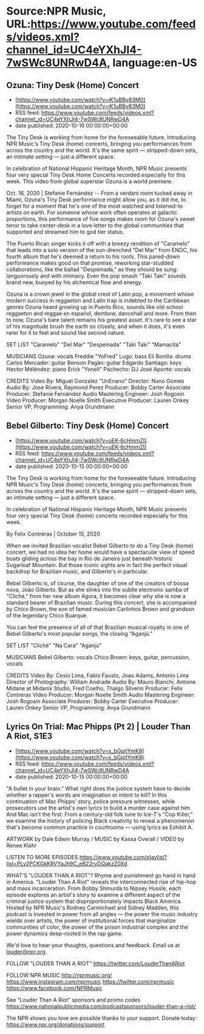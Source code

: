 # Source:NPR Music, URL:https://www.youtube.com/feeds/videos.xml?channel_id=UC4eYXhJI4-7wSWc8UNRwD4A, language:en-US

## Ozuna: Tiny Desk (Home) Concert
 - [https://www.youtube.com/watch?v=iK1uBBv83M0](https://www.youtube.com/watch?v=iK1uBBv83M0)
 - RSS feed: https://www.youtube.com/feeds/videos.xml?channel_id=UC4eYXhJI4-7wSWc8UNRwD4A
 - date published: 2020-10-16 00:00:00+00:00

The Tiny Desk is working from home for the foreseeable future. Introducing NPR Music's Tiny Desk (home) concerts, bringing you performances from across the country and the world. It's the same spirit — stripped-down sets, an intimate setting — just a different space.

In celebration of National Hispanic Heritage Month, NPR Music presents four very special Tiny Desk Home Concerts recorded especially for this week. This video from global superstar Ozuna is a world premiere.

Oct. 16, 2020 | Stefanie Fernández -- From a verdant room tucked away in Miami, Ozuna's Tiny Desk performance might allow you, as it did me, to forget for a moment that he's one of the most watched and listened-to artists on earth. For someone whose work often operates at galactic proportions, this performance of five songs makes room for Ozuna's sweet tenor to take center-desk in a love letter to the global communities that supported and streamed him to god tier status.

The Puerto Rican singer kicks it off with a breezy rendition of "Caramelo" that leads into a solo version of the sun-drenched "Del Mar" from ENOC, his fourth album that he's deemed a return to his roots. This pared-down performance makes good on that promise, reworking star-studded collaborations, like the ballad "Despeinada," as they should be sung: languorously and with intimacy. Even the pop smash "Taki Taki" sounds brand new, buoyed by his alchemical flow and energy.

Ozuna is a crown jewel in the global crest of Latin pop, a movement whose modern success in reggaeton and Latin trap is indebted to the Caribbean genres Ozuna heard growing up in Puerto Rico, sounds like old-school reggaeton and reggae en español, dembow, dancehall and more. From then to now, Ozuna's bare talent remains his greatest asset. It's rare to see a star of his magnitude brush the earth so closely, and when it does, it's even rarer for it to feel and sound like second nature.

SET LIST
"Caramelo"
"Del Mar"
"Despeinada"
"Taki Taki"
"Mamacita"

MUSICIANS
Ozuna: vocals
Freddie "YoFred" Lugo: bass
Elí Bonilla: drums
Carlos Mercader: guitar
Benson Pagán: guitar
Edgardo Santiago: keys
Hector Meléndez: piano
Erick "Yonell" Pachecho: DJ
José Aponte: vocals

CREDITS
Video By: Miguel Gonzalez "UnEnano"
Director: Nuno Gomes
Audio By: Jose Rivera, Raymond Perez
Producer: Bobby Carter
Associate Producer: Stefanie Fernández
Audio Mastering Engineer: Josh Rogosin
Video Producer: Morgan Noelle Smith
Executive Producer: Lauren Onkey
Senior VP, Programming: Anya Grundmann

## Bebel Gilberto: Tiny Desk (Home) Concert
 - [https://www.youtube.com/watch?v=uEK-6cHmmZI](https://www.youtube.com/watch?v=uEK-6cHmmZI)
 - RSS feed: https://www.youtube.com/feeds/videos.xml?channel_id=UC4eYXhJI4-7wSWc8UNRwD4A
 - date published: 2020-10-15 00:00:00+00:00

The Tiny Desk is working from home for the foreseeable future. Introducing NPR Music's Tiny Desk (home) concerts, bringing you performances from across the country and the world. It's the same spirit — stripped-down sets, an intimate setting — just a different space.

In celebration of National Hispanic Heritage Month, NPR Music presents four very special Tiny Desk (home) concerts recorded especially for this week.

By Felix Contreras | October 15, 2020

When we invited Brazilian vocalist Bebel Gilberto to do a Tiny Desk (home) concert, we had no idea her home would have a spectacular view of speed boats gliding across the bay in Rio de Janeiro just beneath historic Sugarloaf Mountain. But those iconic sights are in fact the perfect visual backdrop for Brazilian music, and Gilberto's in particular.

Bebel Gilberto is, of course, the daughter of one of the creators of bossa nova, João Gilberto. But as she slinks into the subtle electronic samba of "Cliché," from her new album Agora, it becomes clear why she is now a standard bearer of Brazilian music. During this concert, she is accompanied by Chico Brown, the son of famed musician Carlinhos Brown and grandson of the legendary Chico Buarque.

You can feel the presence of all of that Brazilian musical royalty in one of Bebel Gilberto's most popular songs, the closing "Aganjú."

SET LIST
"Cliché"
"Na Cara"
"Aganjú"

MUSICIANS
Bebel Gilberto: vocals
Chico Brown: keys, guitar, percussion, vocals

CREDITS
Video By: Cesio Lima, Fabio Fausto, Joao Adams, Antonio Lima
Director of Photography: William Andrade
Audio By: Mauro Bianchi, Antoine Midane at Midanix Studio, Fred Coelho, Thaigo Silverio
Producer: Felix Contreras
Video Producer: Morgan Noelle Smith
Audio Mastering Engineer: Josh Rogosin
Associate Producer: Bobby Carter
Executive Producer: Lauren Onkey
Senior VP, Programming: Anya Grundmann

## Lyrics On Trial: Mac Phipps (Pt 2) | Louder Than A Riot, S1E3
 - [https://www.youtube.com/watch?v=x_bGpitYmK8](https://www.youtube.com/watch?v=x_bGpitYmK8)
 - RSS feed: https://www.youtube.com/feeds/videos.xml?channel_id=UC4eYXhJI4-7wSWc8UNRwD4A
 - date published: 2020-10-15 00:00:00+00:00

"A bullet in your brain." What right does the justice system have to decide whether a rapper's words are imagination or intent to kill? In this continuation of Mac Phipps' story, police pressure witnesses, while prosecutors use the artist's own lyrics to build a murder case against him. And Mac isn't the first: From a century-old folk tune to Ice-T's "Cop Killer," we examine the history of policing Black creativity to reveal a phenomenon that's become common practice in courtrooms — using lyrics as Exhibit A.

ARTWORK by Dale Edwin Murray / MUSIC by Kassa Overall / VIDEO by Renee Klahr

LISTEN TO MORE EPISODES
https://www.youtube.com/playlist?list=PLy2PCKGkKRVYaJh9C_eB22ryDQakzZ0Xd

WHAT'S "LOUDER THAN A RIOT"?
Rhyme and punishment go hand in hand in America. "Louder Than A Riot" reveals the interconnected rise of hip-hop and mass incarceration. From Bobby Shmurda to Nipsey Hussle, each episode explores an artist's story to examine a different aspect of the criminal justice system that disproportionately impacts Black America. Hosted by NPR Music's Rodney Carmichael and Sidney Madden, this podcast is invested in power from all angles — the power the music industry wields over artists, the power of institutional forces that marginalize communities of color, the power of the prison industrial complex and the power dynamics deep-rooted in the rap game.

We'd love to hear your thoughts, questions and feedback. Email us at louder@npr.org.

FOLLOW "LOUDER THAN A RIOT"
https://twitter.com/LouderThanARiot

FOLLOW NPR MUSIC
http://nprmusic.org/
https://www.instagram.com/nprmusic
https://twitter.com/nprmusic
https://www.facebook.com/NPRMusic

See “Louder Than A Riot” sponsors and promo codes
https://www.nationalpublicmedia.com/podcastsponsors/louder-than-a-riot/

The NPR shows you love are possible thanks to your support. Donate today: https://www.npr.org/donations/support

